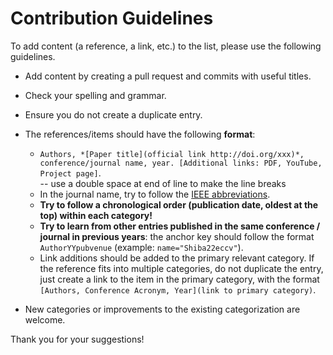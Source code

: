 # Contribution Guidelines

To add content (a reference, a link, etc.) to the list, please use the following guidelines.

- Add content by creating a pull request and commits with useful titles.
- Check your spelling and grammar.
- Ensure you do not create a duplicate entry.
- The references/items should have the following **format**:
    - `Authors, *[Paper title](official link http://doi.org/xxx)*, conference/journal name, year. [Additional links: PDF, YouTube, Project page]`.  
       -- use a double space at end of line to make the line breaks
    - In the journal name, try to follow the [IEEE abbreviations](https://github.com/JabRef/abbrv.jabref.org/blob/main/journals/journal_abbreviations_ieee.csv).
    - **Try to follow a chronological order (publication date, oldest at the top) within each category!**
    - **Try to learn from other entries published in the same conference / journal in previous years**: the anchor key should follow the format `AuthorYYpubvenue` (example: `name="Shiba22eccv"`).
    - Link additions should be added to the primary relevant category. If the reference fits into multiple categories, do not duplicate the entry, just create a link to the item in the primary category, with the format `[Authors, Conference Acronym, Year](link to primary category)`.
    
- New categories or improvements to the existing categorization are welcome.

Thank you for your suggestions!
